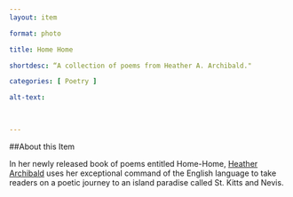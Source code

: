 ```yaml
--- 
layout: item 

format: photo 

title: Home Home

shortdesc: “A collection of poems from Heather A. Archibald."

categories: [ Poetry ] 

alt-text:  

 

--- 
```


##About this Item 

 In her newly released book of poems entitled Home-Home, [Heather Archibald](https://cfbcworks.github.io/Independence40SKN/people/SKN40_A33.html) uses her exceptional command of the English language to take readers on a poetic journey to an island paradise called St. Kitts and Nevis.  
